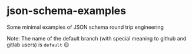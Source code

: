 # json-schema-examples
Some minimal examples of JSON schema round trip engineering

Note: The name of the default branch (with special meaning to github and gitlab users) is `default` :wink:
